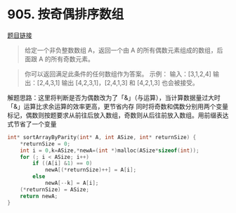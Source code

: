 ﻿# 905. 按奇偶排序数组
[题目链接](https://leetcode-cn.com/problems/sort-array-by-parity/)
>给定一个非负整数数组 A，返回一个由 A 的所有偶数元素组成的数组，后面跟 A 的所有奇数元素。

>你可以返回满足此条件的任何数组作为答案。
>示例：
>输入：[3,1,2,4]
>输出：[2,4,3,1]
>输出 [4,2,3,1]，[2,4,1,3] 和 [4,2,1,3] 也会被接受。

解题思路：这里将判断是否为偶数改为了「&」（与运算），当计算数据量过大时「&」运算比求余运算的效率更高，更节省内存
同时将奇数和偶数分别用两个变量标记，偶数则按题要求从前往后放入数组，奇数则从后往前放入数组。用前缀表达式节省了一个变量
```c
int* sortArrayByParity(int* A, int ASize, int* returnSize) {
	*returnSize = 0;
	int i = 0,k=ASize,*newA=(int *)malloc(ASize*sizeof(int));
	for (; i < ASize; i++)
		if ((A[i] &1) == 0)
			newA[(*returnSize)++] = A[i];
		else
			newA[--k] = A[i];
	(*returnSize) = ASize;
	return newA;
}
```

